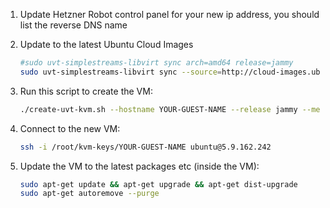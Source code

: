 1. Update Hetzner Robot control panel for your new ip address, you should list the reverse DNS name

2. Update to the latest Ubuntu Cloud Images
    ```bash
    #sudo uvt-simplestreams-libvirt sync arch=amd64 release=jammy
    sudo uvt-simplestreams-libvirt sync --source=http://cloud-images.ubuntu.com/minimal/releases arch=amd64 release=jammy
    ```

3. Run this script to create the VM:
    ```bash
    ./create-uvt-kvm.sh --hostname YOUR-GUEST-NAME --release jammy --memory 4096 --disk 40 --cpu 2 --bridge virbr1 --ip 5.9.162.242 --ip6 2a01:4f8:211:ad5::4 --gateway 148.251.189.87 --gateway6 2a01:4f8:211:ad5::2 --dns 213.133.100.100 --dns-search evolvedbinary.com --private-bridge virbr2 --private-ip 10.0.2.123 --private-gateway 10.0.2.254 --auto-start
    ```
4. Connect to the new VM:
    ```bash
    ssh -i /root/kvm-keys/YOUR-GUEST-NAME ubuntu@5.9.162.242
    ```

5. Update the VM to the latest packages etc (inside the VM):
    ```bash
    sudo apt-get update && apt-get upgrade && apt-get dist-upgrade
    sudo apt-get autoremove --purge
    ```
